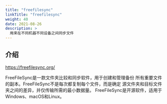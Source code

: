 ```yaml
---
title: "freefilesync"
linkTitle: "freefilesync"
weight: 40
date: 2021-08-26
description: >
  用来在不同机器不同设备之间同步文件
---
```


## 介绍

https://freefilesync.org/

FreeFileSync是一款文件夹比较和同步软件，用于创建和管理备份 所有重要文件的副本。FreeFileSync不是每次都复制每个文件，而是确定 源文件夹和目标文件夹之间的差异，并仅传输所需的最小数据量。 FreeFileSync是开源软件，适用于Windows、macOS和Linux。 
